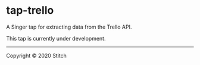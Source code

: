 # tap-trello
A Singer tap for extracting data from the Trello API.

This tap is currently under development.

---

Copyright &copy; 2020 Stitch
